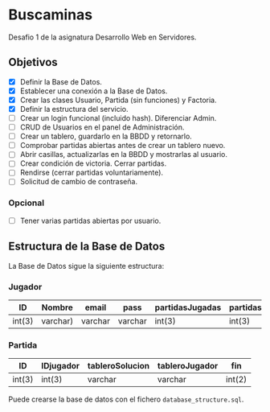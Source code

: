 # Buscaminas

Desafio 1 de la asignatura Desarrollo Web en Servidores.

## Objetivos

-   [x] Definir la Base de Datos.
-   [x] Establecer una conexión a la Base de Datos.
-   [x] Crear las clases Usuario, Partida (sin funciones) y Factoria.
-   [x] Definir la estructura del servicio.
-   [ ] Crear un login funcional (incluido hash). Diferenciar Admin.
-   [ ] CRUD de Usuarios en el panel de Administración.
-   [ ] Crear un tablero, guardarlo en la BBDD y retornarlo.
-   [ ] Comprobar partidas abiertas antes de crear un tablero nuevo.
-   [ ] Abrir casillas, actualizarlas en la BBDD y mostrarlas al usuario.
-   [ ] Crear condición de victoria. Cerrar partidas.
-   [ ] Rendirse (cerrar partidas voluntariamente).
-   [ ] Solicitud de cambio de contraseña.

### Opcional

-   [ ] Tener varias partidas abiertas por usuario.

## Estructura de la Base de Datos

La Base de Datos sigue la siguiente estructura:

### Jugador

| ID     | Nombre   | email   | pass    | partidasJugadas | partidasGanadas |
| ------ | -------- | ------- | ------- | --------------- | --------------- |
| int(3) | varchar) | varchar | varchar | int(3)          | int(3)          |

### Partida

| ID     | IDjugador | tableroSolucion | tableroJugador | fin    |
| ------ | --------- | --------------- | -------------- | ------ |
| int(3) | int(3)    | varchar         | varchar        | int(2) |

Puede crearse la base de datos con el fichero `database_structure.sql`.
